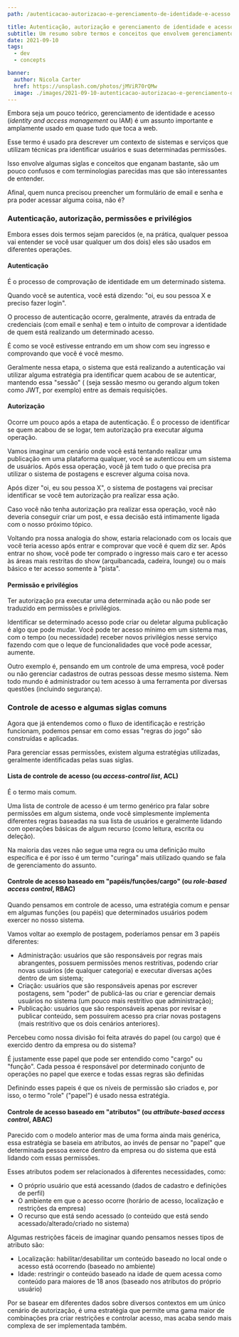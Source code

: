 ```yaml
---
path: /autenticacao-autorizacao-e-gerenciamento-de-identidade-e-acesso

title: Autenticação, autorização e gerenciamento de identidade e acesso
subtitle: Um resumo sobre termos e conceitos que envolvem gerenciamento de acesso, permissões e privilégios
date: 2021-09-10
tags:
  - dev
  - concepts

banner:
  author: Nicola Carter
  href: https://unsplash.com/photos/jMViR70rQMw
  image: ./images/2021-09-10-autenticacao-autorizacao-e-gerenciamento-de-identidade-e-acesso/banner.jpg
---
```


Embora seja um pouco teórico, gerenciamento de identidade e acesso (*identity and access management* ou IAM) é um assunto importante e amplamente usado em quase tudo que toca a web.

Esse termo é usado pra descrever um contexto de sistemas e serviços que utilizam técnicas pra identificar usuários e suas determinadas permissões.

Isso envolve algumas siglas e conceitos que enganam bastante, são um pouco confusos e com terminologias parecidas mas que são interessantes de entender.

Afinal, quem nunca precisou preencher um formulário de email e senha e pra poder acessar alguma coisa, não é?

### Autenticação, autorização, permissões e privilégios

Embora esses dois termos sejam parecidos (e, na prática, qualquer pessoa vai entender se você usar qualquer um dos dois) eles são usados em diferentes operações.

#### Autenticação

É o processo de comprovação de identidade em um determinado sistema.

Quando você se autentica, você está dizendo: "oi, eu sou pessoa X e preciso fazer login".

O processo de autenticação ocorre, geralmente, através da entrada de credenciais (com email e senha) e tem o intuito de comprovar a identidade de quem está realizando um determinado acesso.

É como se você estivesse entrando em um show com seu ingresso e comprovando que você é você mesmo.

Geralmente nessa etapa, o sistema que está realizando a autenticação vai utilizar alguma estratégia pra identificar quem acabou de se autenticar, mantendo essa "sessão" ( (seja sessão mesmo ou gerando algum token como JWT, por exemplo) entre as demais requisições.

#### Autorização

Ocorre um pouco após a etapa de autenticação. É o processo de identificar se quem acabou de se logar, tem autorização pra executar alguma operação.

Vamos imaginar um cenário onde você está tentando realizar uma publicação em uma plataforma qualquer, você se autenticou em um sistema de usuários. Após essa operação, você já tem tudo o que precisa pra utilizar o sistema de postagens e escrever alguma coisa nova.

Após dizer "oi, eu sou pessoa X", o sistema de postagens vai precisar identificar se você tem autorização pra realizar essa ação.

Caso você não tenha autorização pra realizar essa operação, você não deveria conseguir criar um post, e essa decisão está intimamente ligada com o nosso próximo tópico.

Voltando pra nossa analogia do show, estaria relacionado com os locais que você teria acesso após entrar e comprovar que você é quem diz ser. Após entrar no show, você pode ter comprado o ingresso mais caro e ter acesso às áreas mais restritas do show (arquibancada, cadeira, lounge) ou o mais básico e ter acesso somente à "pista".

#### Permissão e privilégios

Ter autorização pra executar uma determinada ação ou não pode ser traduzido em permissões e privilégios.

Identificar se determinado acesso pode criar ou deletar alguma publicação é algo que pode mudar. Você pode ter acesso mínimo em um sistema mas, com o tempo (ou necessidade) receber novos privilégios nesse serviço fazendo com que o leque de funcionalidades que você pode acessar, aumente.

Outro exemplo é, pensando em um controle de uma empresa, você poder ou não gerenciar cadastros de outras pessoas desse mesmo sistema. Nem todo mundo é administrador ou tem acesso à uma ferramenta por diversas questões (incluindo segurança).

### Controle de acesso e algumas siglas comuns

Agora que já entendemos como o fluxo de identificação e restrição funcionam, podemos pensar em como essas "regras do jogo" são construídas e aplicadas.

Para gerenciar essas permissões, existem alguma estratégias utilizadas, geralmente identificadas pelas suas siglas.

#### Lista de controle de acesso (ou *access-control list*, ACL)

É o termo mais comum.

Uma lista de controle de acesso é um termo genérico pra falar sobre permissões em algum sistema, onde você simplesmente implementa diferentes regras baseadas na sua lista de usuários e geralmente lidando com operações básicas de algum recurso (como leitura, escrita ou deleção).

Na maioria das vezes não segue uma regra ou uma definição muito específica e é por isso é um termo "curinga" mais utilizado quando se fala de gerenciamento do assunto.

#### Controle de acesso baseado em "papéis/funções/cargo" (ou *role-based access control*, RBAC)

Quando pensamos em controle de acesso, uma estratégia comum e pensar em algumas funções (ou papéis) que determinados usuários podem exercer no nosso sistema.

Vamos voltar ao exemplo de postagem, poderíamos pensar em 3 papéis diferentes:

- Administração: usuários que são responsáveis por regras mais abrangentes, possuem permissões menos restritivas, podendo criar novas usuários (de qualquer categoria) e executar diversas ações dentro de um sistema;
- Criação: usuários que são responsáveis apenas por escrever postagens, sem "poder" de publicá-las ou criar e gerenciar demais usuários no sistema (um pouco mais restritivo que administração);
- Publicação: usuários que são responsáveis apenas por revisar e publicar conteúdo, sem possuírem acesso pra criar novas postagens (mais restritivo que os dois cenários anteriores).

Percebeu como nossa divisão foi feita através do papel (ou cargo) que é exercido dentro da empresa ou do sistema?

É justamente esse papel que pode ser entendido como "cargo" ou "função". Cada pessoa é responsável por determinado conjunto de operações no papel que exerce e todas essas regras são definidas

Definindo esses papeis é que os níveis de permissão são criados e, por isso, o termo "role" ("papel") é usado nessa estratégia.

#### Controle de acesso baseado em "atributos" (ou *attribute-based access control*, ABAC)

Parecido com o modelo anterior mas de uma forma ainda mais genérica, essa estratégia se baseia em atributos, ao invés de pensar no "papel" que determinada pessoa exerce dentro da empresa ou do sistema que está lidando com essas permissões.

Esses atributos podem ser relacionados à diferentes necessidades, como:
- O próprio usuário que está acessando (dados de cadastro e definições de perfil)
- O ambiente em que o acesso ocorre (horário de acesso, localização e restrições da empresa)
- O recurso que está sendo acessado (o conteúdo que está sendo acessado/alterado/criado no sistema)

Algumas restrições fáceis de imaginar quando pensamos nesses tipos de atributo são:
- Localização: habilitar/desabilitar um conteúdo baseado no local onde o acesso está ocorrendo (baseado no ambiente)
- Idade: restringir o conteúdo baseado na idade de quem acessa como conteúdo para maiores de 18 anos (baseado nos atributos do próprio usuário)

Por se basear em diferentes dados sobre diversos contextos em um único cenário de autorização, é uma estratégia que permite uma gama maior de combinações pra criar restrições e controlar acesso, mas acaba sendo mais complexa de ser implementada também.
